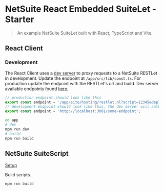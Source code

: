 # NetSuite React Embedded SuiteLet - Starter

> An example NetSuite SuiteLet built with React, TypeScript and Vite.

## React Client

### Development

The React Client uses a [dev server](https://github.com/SuavecitoInc/netsuite-proxy-dev-server) to proxy requests to a NetSuite RESTLet in development. Update the endpoint at `/app/src/lib/const.ts`. For production update the endpoint with the RESTLet's url and build. Dev server available endpoints found [here](./netsuite/README.md).

```typescript
// production endpoint should look like this
export const endpoint = '/app/site/hosting/restlet.nl?script=12345&deploy=1';
// development endpoint should look like this, the dev server will authenticate and proxy requests to the restlet
export const endpoint = 'http://localhost:3001/some-endpoint';

```

```bash
cd app
# dev
npm run dev
# build
npm run build
```

## NetSuite SuiteScript

[Setup](./netsuite/README.md)

Build scripts.

```bash
npm run build
```